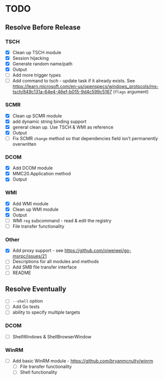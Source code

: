 # TODO

## Resolve Before Release

### TSCH

- [X] Clean up TSCH module
- [X] Session hijacking
- [X] Generate random name/path
- [X] Output
- [ ] Add more trigger types
- [ ] Add command to tsch - update task if it already exists. See https://learn.microsoft.com/en-us/openspecs/windows_protocols/ms-tsch/849c131a-64e4-46ef-b015-9d4c599c5167 (`flags` argument)

### SCMR

- [X] Clean up SCMR module 
- [X] add dynamic string binding support
- [X] general clean up. Use TSCH & WMI as reference
- [X] Output
- [ ] Fix SCMR `change` method so that dependencies field isn't permanently overwritten

### DCOM

- [X] Add DCOM module
- [X] MMC20.Application method
- [X] Output

### WMI

- [X] Add WMI module
- [X] Clean up WMI module
- [X] Output
- [ ] WMI `reg` subcommand - read & edit the registry
- [ ] File transfer functionality

### Other

- [X] Add proxy support - see https://github.com/oiweiwei/go-msrpc/issues/21
- [ ] Descriptions for all modules and methods
- [ ] Add SMB file transfer interface
- [ ] README

## Resolve Eventually

- [ ] `--shell` option
- [ ] Add Go tests
- [ ] ability to specify multiple targets

### DCOM

- [ ] ShellWindows & ShellBrowserWindow

### WinRM

- [ ] Add basic WinRM module - https://github.com/bryanmcnulty/winrm
    - [ ] File transfer functionality
    - [ ] Shell functionality